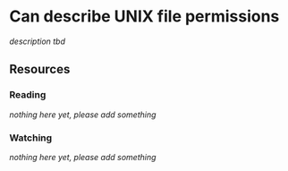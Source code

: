 # Can describe UNIX file permissions
_description tbd_
## Resources
### Reading
_nothing here yet, please add something_
### Watching
_nothing here yet, please add something_
